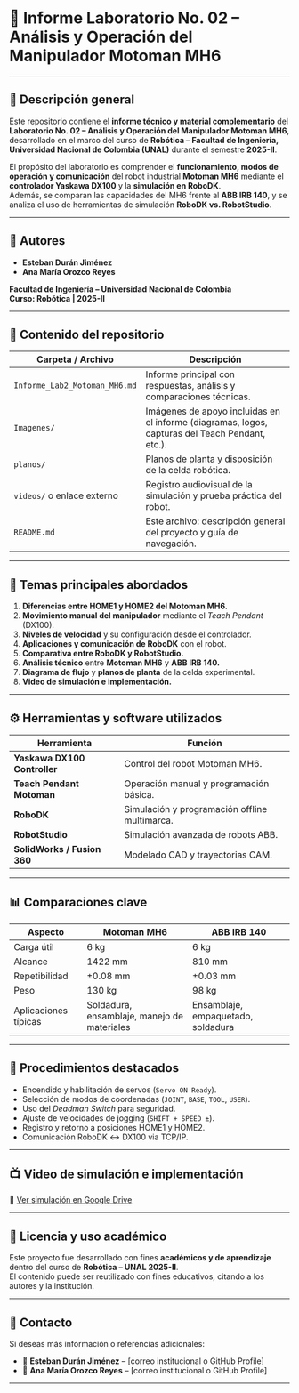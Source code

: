 # 🤖 Informe Laboratorio No. 02 – Análisis y Operación del Manipulador Motoman MH6


---

## 📘 Descripción general

Este repositorio contiene el **informe técnico y material complementario** del **Laboratorio No. 02 – Análisis y Operación del Manipulador Motoman MH6**, desarrollado en el marco del curso de **Robótica – Facultad de Ingeniería, Universidad Nacional de Colombia (UNAL)** durante el semestre **2025-II**.

El propósito del laboratorio es comprender el **funcionamiento, modos de operación y comunicación** del robot industrial **Motoman MH6** mediante el **controlador Yaskawa DX100** y la **simulación en RoboDK**.  
Además, se comparan las capacidades del MH6 frente al **ABB IRB 140**, y se analiza el uso de herramientas de simulación **RoboDK vs. RobotStudio**.

---

## 👥 Autores

- **Esteban Durán Jiménez**  
- **Ana María Orozco Reyes**

**Facultad de Ingeniería – Universidad Nacional de Colombia**  
**Curso: Robótica | 2025-II**

---

## 🧩 Contenido del repositorio

| Carpeta / Archivo | Descripción |
|-------------------|-------------|
| `Informe_Lab2_Motoman_MH6.md` | Informe principal con respuestas, análisis y comparaciones técnicas. |
| `Imagenes/` | Imágenes de apoyo incluidas en el informe (diagramas, logos, capturas del Teach Pendant, etc.). |
| `planos/` | Planos de planta y disposición de la celda robótica. |
| `videos/` o enlace externo | Registro audiovisual de la simulación y prueba práctica del robot. |
| `README.md` | Este archivo: descripción general del proyecto y guía de navegación. |

---

## 🧠 Temas principales abordados

1. **Diferencias entre HOME1 y HOME2 del Motoman MH6.**  
2. **Movimiento manual del manipulador** mediante el *Teach Pendant* (DX100).  
3. **Niveles de velocidad** y su configuración desde el controlador.  
4. **Aplicaciones y comunicación de RoboDK** con el robot.  
5. **Comparativa entre RoboDK y RobotStudio.**  
6. **Análisis técnico** entre **Motoman MH6** y **ABB IRB 140.**  
7. **Diagrama de flujo** y **planos de planta** de la celda experimental.  
8. **Video de simulación e implementación.**

---

## ⚙️ Herramientas y software utilizados

| Herramienta | Función |
|--------------|---------|
| **Yaskawa DX100 Controller** | Control del robot Motoman MH6. |
| **Teach Pendant Motoman** | Operación manual y programación básica. |
| **RoboDK** | Simulación y programación offline multimarca. |
| **RobotStudio** | Simulación avanzada de robots ABB. |
| **SolidWorks / Fusion 360** | Modelado CAD y trayectorias CAM. |

---

## 📊 Comparaciones clave

| Aspecto | Motoman MH6 | ABB IRB 140 |
|----------|--------------|-------------|
| Carga útil | 6 kg | 6 kg |
| Alcance | 1422 mm | 810 mm |
| Repetibilidad | ±0.08 mm | ±0.03 mm |
| Peso | 130 kg | 98 kg |
| Aplicaciones típicas | Soldadura, ensamblaje, manejo de materiales | Ensamblaje, empaquetado, soldadura |

---

## 🧰 Procedimientos destacados

- Encendido y habilitación de servos (`Servo ON Ready`).  
- Selección de modos de coordenadas (`JOINT`, `BASE`, `TOOL`, `USER`).  
- Uso del *Deadman Switch* para seguridad.  
- Ajuste de velocidades de jogging (`SHIFT + SPEED ±`).  
- Registro y retorno a posiciones HOME1 y HOME2.  
- Comunicación RoboDK ↔ DX100 via TCP/IP.

---

## 📺 Video de simulación e implementación

🎥 [Ver simulación en Google Drive](https://drive.google.com/file/d/1pG5Jd7inoIBH1-W4YGltWOecrmIMRyJh/view?usp=sharing)

---

## 🧾 Licencia y uso académico

Este proyecto fue desarrollado con fines **académicos y de aprendizaje** dentro del curso de **Robótica – UNAL 2025-II**.  
El contenido puede ser reutilizado con fines educativos, citando a los autores y la institución.

---

## 💬 Contacto

Si deseas más información o referencias adicionales:

- 📧 **Esteban Durán Jiménez** – [correo institucional o GitHub Profile]  
- 📧 **Ana María Orozco Reyes** – [correo institucional o GitHub Profile]  

---

